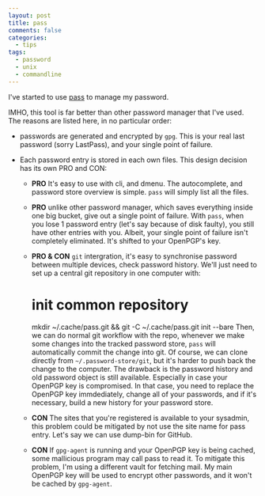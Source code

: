 ```yaml
---
layout: post
title: pass
comments: false
categories:
  - tips
tags:
  - password
  - unix
  - commandline
---
```


I've started to use [pass](https://www.passwordstore.org/)
to manage my password.

IMHO, this tool is far better than other password manager that I've used.
The reasons are listed here, in no particular order:

- passwords are generated and encrypted by `gpg`.
This is your real last password (sorry LastPass),
and your single point of failure.
- Each password entry is stored in each own files.
This design decision has its own PRO and CON:

    - **PRO** It's easy to use with cli, and dmenu.
    The autocomplete, and password store overview is simple.
    `pass` will simply list all the files.
    - **PRO** unlike other password manager, which saves everything inside
    one big bucket, give out a single point of failure.
    With `pass`, when you lose 1 password entry (let's say because of disk
    faulty), you still have other entries with you.
    Albeit, your single point of failure isn't completely eliminated.
    It's shifted to your OpenPGP's key.
    - **PRO & CON** `git` intergration, it's easy to synchronise password
    between multiple devices, check password history.
    We'll just need to set up a central git repository in one computer with:

        # init common repository
        mkdir ~/.cache/pass.git && git -C ~/.cache/pass.git init --bare
    Then, we can do normal git workflow with the repo, whenever we make 
    some changes into the tracked password store,
    `pass` will automatically commit the change into git.
    Of course, we can clone directly from `~/.password-store/git`,
    but it's harder to push back the change to the computer.
    The drawback is the password history and old password object is still
    available. Especially in case your OpenPGP key is compromised.
    In that case, you need to replace the OpenPGP key immdediately,
    change all of your passwords,
    and if it's necessary, build a new history for your password store.
    - **CON** The sites that you're registered is available to your sysadmin,
    this problem could be mitigated by not use the site name for pass entry.
    Let's say we can use dump-bin for GitHub.
    - **CON** If `gpg-agent` is running and your OpenPGP key is being cached,
    some mallicious program may call pass to read it.
    To mitigate this problem, I'm using a different vault for fetching mail.
    My main OpenPGP key will be used to encrypt other passwords,
    and it won't be cached by `gpg-agent`.
